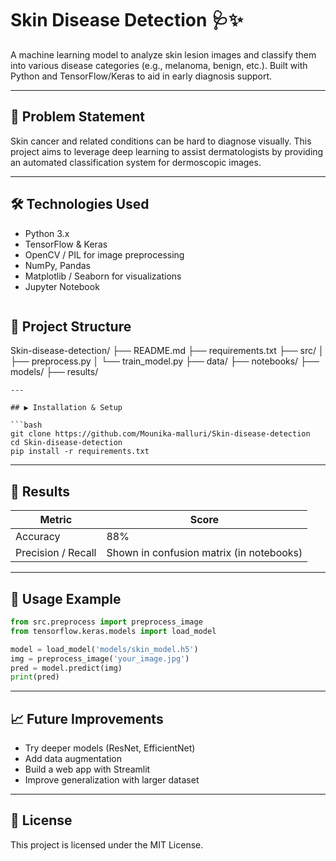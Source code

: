 # Skin Disease Detection 🩺✨

A machine learning model to analyze skin lesion images and classify them into various disease categories (e.g., melanoma, benign, etc.). Built with Python and TensorFlow/Keras to aid in early diagnosis support.

---

## 🧠 Problem Statement  
Skin cancer and related conditions can be hard to diagnose visually. This project aims to leverage deep learning to assist dermatologists by providing an automated classification system for dermoscopic images.

---

## 🛠 Technologies Used  
- Python 3.x  
- TensorFlow & Keras  
- OpenCV / PIL for image preprocessing  
- NumPy, Pandas  
- Matplotlib / Seaborn for visualizations  
- Jupyter Notebook
```

```
## 📁 Project Structure

Skin-disease-detection/
├── README.md
├── requirements.txt
├── src/
│   ├── preprocess.py
│   └── train_model.py
├── data/
├── notebooks/
├── models/
├── results/
```
---

## ▶️ Installation & Setup

```bash
git clone https://github.com/Mounika-malluri/Skin-disease-detection
cd Skin-disease-detection
pip install -r requirements.txt
```

---

## 🧪 Results

| Metric             | Score |
|--------------------|-------|
| Accuracy           | 88%   |
| Precision / Recall | Shown in confusion matrix (in notebooks) |

---

## 🚀 Usage Example

```python
from src.preprocess import preprocess_image
from tensorflow.keras.models import load_model

model = load_model('models/skin_model.h5')
img = preprocess_image('your_image.jpg')
pred = model.predict(img)
print(pred)
```

---

## 📈 Future Improvements

- Try deeper models (ResNet, EfficientNet)
- Add data augmentation
- Build a web app with Streamlit
- Improve generalization with larger dataset

---

## 📌 License

This project is licensed under the MIT License.





